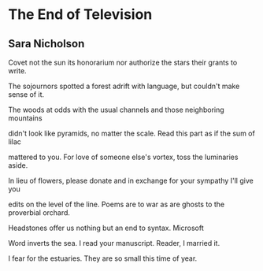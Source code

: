 # The End of Television
## Sara Nicholson
Covet not the sun its honorarium
nor authorize the stars their grants to write.

The sojournors spotted a forest
adrift with language, but couldn't make sense of it.

The woods at odds with the usual channels
and those neighboring mountains

didn't look like pyramids, no matter the scale.
Read this part as if the sum of lilac

mattered to you. For love of someone
else's vortex, toss the luminaries aside.

In lieu of flowers, please donate
and in exchange for your sympathy I'll give you

edits on the level of the line. Poems are to war
as are ghosts to the proverbial orchard.

Headstones offer us nothing
but an end to syntax. Microsoft

Word inverts the sea. I read
your manuscript. Reader, I married it.

I fear for the estuaries.
They are so small this time of year.